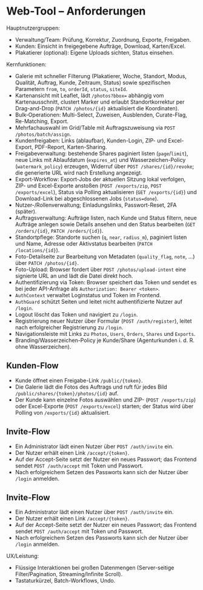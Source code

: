 # Web-Tool – Anforderungen

Hauptnutzergruppen:

- Verwaltung/Team: Prüfung, Korrektur, Zuordnung, Exporte, Freigaben.
- Kunden: Einsicht in freigegebene Aufträge, Download, Karten/Excel.
- Plakatierer (optional): Eigene Uploads sichten, Status einsehen.

Kernfunktionen:

- Galerie mit schneller Filterung (Plakatierer, Woche, Standort, Modus, Qualität, Auftrag, Kunde, Zeitraum, Status) sowie spezifischen Parametern `from`, `to`, `orderId`, `status`, `siteId`.
- Kartenansicht mit Leaflet, lädt `/photos?bbox=` abhängig vom Kartenausschnitt,
  clustert Marker und erlaubt Standortkorrektur per Drag-and-Drop
  (`PATCH /photos/{id}` aktualisiert die Koordinaten).
- Bulk-Operationen: Multi-Select, Zuweisen, Ausblenden, Curate-Flag, Re-Matching, Export.
- Mehrfachauswahl im Grid/Table mit Auftragszuweisung via `POST /photos/batch/assign`.
- Kundenfreigaben: Links (ablaufbar), Kunden-Login, ZIP- und Excel-Export, PDF-Report, Karten-Sharing.
- Freigabeverwaltung: bestehende Shares paginiert listen (`page`/`limit`), neue Links mit Ablaufdatum (`expires_at`) und Wasserzeichen-Policy (`watermark_policy`) erzeugen, Widerruf über `POST /shares/{id}/revoke`; die generierte URL wird nach Erstellung angezeigt.
- Export-Workflow: Export-Jobs der aktuellen Sitzung lokal verfolgen, ZIP- und Excel-Exporte anstoßen (`POST /exports/zip`, `POST /exports/excel`), Status via Polling aktualisieren (`GET /exports/{id}`) und Download-Link bei abgeschlossenen Jobs (`status=done`).
- Nutzer-/Rollenverwaltung; Einladungslinks, Passwort-Reset, 2FA (später).
- Auftragsverwaltung: Aufträge listen, nach Kunde und Status filtern, neue Aufträge anlegen sowie Details ansehen und den Status bearbeiten (`GET /orders/{id}`, `PATCH /orders/{id}`).
- Standortpflege: Standorte suchen (`q`, `near`, `radius_m`), paginiert listen und Name, Adresse oder Aktivstatus bearbeiten (`PATCH /locations/{id}`).
- Foto-Detailseite zur Bearbeitung von Metadaten (`quality_flag`, `note`, ...)
  über `PATCH /photos/{id}`.
- Foto-Upload: Browser fordert über `POST /photos/upload-intent` eine signierte URL an und lädt die Datei direkt hoch.
- Authentifizierung via Token: Browser speichert das Token und sendet es bei jeder API-Anfrage als `Authorization: Bearer <token>`.
- `AuthContext` verwaltet Loginstatus und Token im Frontend.
- `AuthGuard` schützt Seiten und leitet nicht authentifizierte Nutzer auf `/login`.
- Logout löscht das Token und navigiert zu `/login`.
- Registrierung neuer Nutzer über Formular (`POST /auth/register`), leitet nach erfolgreicher Registrierung zu `/login`.
- Navigationsleiste mit Links zu `Photos`, `Users`, `Orders`, `Shares` und `Exports`.
- Branding/Wasserzeichen-Policy je Kunde/Share (Agenturkunden i. d. R. ohne Wasserzeichen).

## Kunden-Flow

- Kunde öffnet einen Freigabe-Link `/public/{token}`.
- Die Galerie lädt die Fotos des Auftrags und ruft für jedes Bild `/public/shares/{token}/photos/{id}` auf.
- Der Kunde kann einzelne Fotos auswählen und ZIP- (`POST /exports/zip`) oder Excel-Exporte (`POST /exports/excel`) starten; der Status wird über Polling von `/exports/{id}` aktualisiert.

## Invite-Flow

- Ein Administrator lädt einen Nutzer über `POST /auth/invite` ein.
- Der Nutzer erhält einen Link `/accept/{token}`.
- Auf der Accept-Seite setzt der Nutzer ein neues Passwort; das Frontend sendet `POST /auth/accept` mit Token und Passwort.
- Nach erfolgreichem Setzen des Passworts kann sich der Nutzer über `/login` anmelden.

## Invite-Flow

- Ein Administrator lädt einen Nutzer über `POST /auth/invite` ein.
- Der Nutzer erhält einen Link `/accept/{token}`.
- Auf der Accept-Seite setzt der Nutzer ein neues Passwort; das Frontend sendet `POST /auth/accept` mit Token und Passwort.
- Nach erfolgreichem Setzen des Passworts kann sich der Nutzer über `/login` anmelden.

UX/Leistung:

- Flüssige Interaktionen bei großen Datenmengen (Server-seitige Filter/Pagination, Streaming/Infinite Scroll).
- Tastaturkürzel, Batch-Workflows, Undo.
